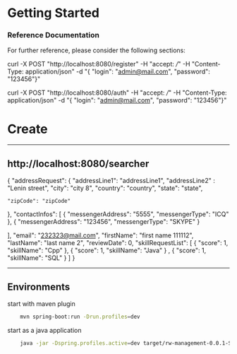 # Getting Started

### Reference Documentation
For further reference, please consider the following sections:


curl -X POST "http://localhost:8080/register" -H "accept: */*" -H "Content-Type: application/json" -d "{ \"login\": \"admin@mail.com\", \"password\": \"123456\"}"


curl -X POST "http://localhost:8080/auth" -H "accept: */*" -H "Content-Type: application/json" -d "{ \"login\": \"admin@mail.com\", \"password\": \"123456\"}"
# Create 
--------------- 
http://localhost:8080/searcher
------- 
{
  "addressRequest": {
    "addressLine1": "addressLine1",
     "addressLine2" : "Lenin street",
    "city": "city 8",
    "country": "country",
    "state": "state",
  
    "zipCode": "zipCode"
  },
  "contactInfos": [
    {
      "messengerAddress": "5555",
      "messengerType": "ICQ"
    },
    {
      "messengerAddress": "123456",
      "messengerType": "SKYPE"
    }

    
  ],
  "email": "232323@mail.com",
  "firstName": "first name 111112",
  "lastName": "last name 2",
  "reviewDate": 0,
  "skillRequestList": [
    {
      "score": 1,
      "skillName": "Cpp"
    },
      {
      "score": 1,
      "skillName": "Java"
    }
    ,
      {
      "score": 1,
      "skillName": "SQL"
    }
  ]
}

--------------------------------

## Environments 

start with maven plugin

```bash
    mvn spring-boot:run -Drun.profiles=dev
```
start as a java application
```bash
    java -jar -Dspring.profiles.active=dev target/rw-management-0.0.1-SNAPSHOT.jar
```


